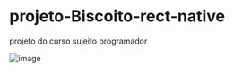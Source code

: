 # projeto-Biscoito-rect-native
projeto do curso sujeito programador 

![image](https://user-images.githubusercontent.com/40214696/130286295-39b380b3-aa54-4a6a-8140-89f040fa99b8.png)
